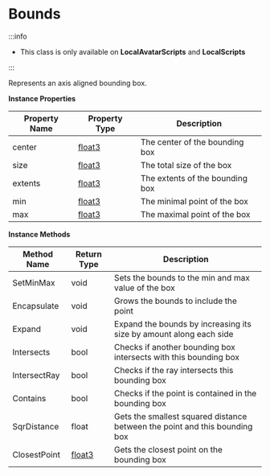 # Bounds

:::info

+ This class is only available on **LocalAvatarScripts** and **LocalScripts**

:::

Represents an axis aligned bounding box.

**Instance Properties**

Property Name | Property Type | Description
--- | --- | ---
center | [float3](../float3/index.md) | The center of the bounding box
size | [float3](../float3/index.md) | The total size of the box
extents | [float3](../float3/index.md) | The extents of the bounding box
min | [float3](../float3/index.md) | The minimal point of the box
max | [float3](../float3/index.md) | The maximal point of the box

**Instance Methods**

Method Name | Return Type | Description
--- | --- | ---
SetMinMax | void | Sets the bounds to the min and max value of the box
Encapsulate | void | Grows the bounds to include the point
Expand | void | Expand the bounds by increasing its size by amount along each side
Intersects | bool | Checks if another bounding box intersects with this bounding box
IntersectRay | bool | Checks if the ray intersects this bounding box
Contains | bool | Checks if the point is contained in the bounding box
SqrDistance | float | Gets the smallest squared distance between the point and this bounding box
ClosestPoint | [float3](../float/index.md) | Gets the closest point on the bounding box